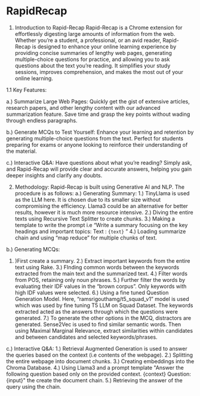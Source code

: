 # RapidRecap
1. Introduction to Rapid-Recap
Rapid-Recap is a Chrome extension for effortlessly digesting large amounts of information from the web. Whether you’re a student, a professional, or an avid reader, Rapid-Recap is designed to enhance your online learning experience by providing concise summaries of lengthy web pages, generating multiple-choice questions for practice, and allowing you to ask questions about the text you’re reading. It simplifies your study sessions, improves comprehension, and makes the most out of your online learning. 

1.1 Key Features:

a.) Summarize Large Web Pages: Quickly get the gist of extensive articles, research papers, and other lengthy content with our advanced summarization feature. Save time and grasp the key points without wading through endless paragraphs.

b.) Generate MCQs to Test Yourself: Enhance your learning and retention by generating multiple-choice questions from the text. Perfect for students preparing for exams or anyone looking to reinforce their understanding of the material.

c.) Interactive Q&A: Have questions about what you’re reading? Simply ask, and Rapid-Recap will provide clear and accurate answers, helping you gain deeper insights and clarify any doubts.

2. Methodology:
Rapid-Recap is built using Generative AI and NLP. The procedure is as follows:
a.) Generating Summary: 
1.) TinyLlama is used as the LLM here. It is chosen due to its smaller size without compromising the efficiency. Llama3 could be an alternative for better results, however it is much more resource intensive.
2.) Diving the entire texts using Recursive Text Splitter to create chunks.
3.) Making a template to write the prompt i.e  “Write a summary focusing on the key headings and important topics:   Text : `{text}` ”
4.) Loading summarize chain and using “map reduce” for multiple chunks of text.

b.) Generating MCQs:
1. )First create a summary.
2.) Extract important keywords from the entire text using Rake.
3.) FInding common words between the keywords extracted from the main text and the summarized text.
4.) Filter words from POS, retaining only noun phrases.
5.) Further filter the words by evaluating their IDF values in the “brown corpus”. Only keywords with high IDF values were selected.
6.) Using a fine tuned Question Generation Model. Here, “ramsrigouthamg/t5_squad_v1” model is used which was used by fine tuning T5 LLM on Squad Dataset. The keywords extracted acted as the answers through which the questions were generated.
7.) To generate the other options in the MCQ, distractors are generated. Sense2Vec is used to find similar semantic words. Then using Maximal Marginal Relevance, extract similarities within candidates and between candidates and selected keywords/phrases.
   
c.) Interactive Q&A:
1.) Retrieval Augmented Generation is used to answer the queries based on the context (i.e contents of the webpage).
2.) Splitting the entire webpage into document chunks.
3.) Creating embeddings into the Chroma Database.
4.) Using Llama3 and a prompt template "Answer the following question based only on the provided context. <context>  {context} </context> Question: {input}" the create the document chain.
5.) Retrieving the answer of the query using the chain.




